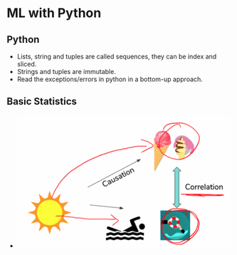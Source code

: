 # ML with Python

## Python

* Lists, string and tuples are called sequences, they can be index and sliced.
* Strings and tuples are immutable.
* Read the exceptions/errors in python in a bottom-up approach.

## Basic Statistics

* ![Correlation vs causation](images/correlation_vs_causation.png)
